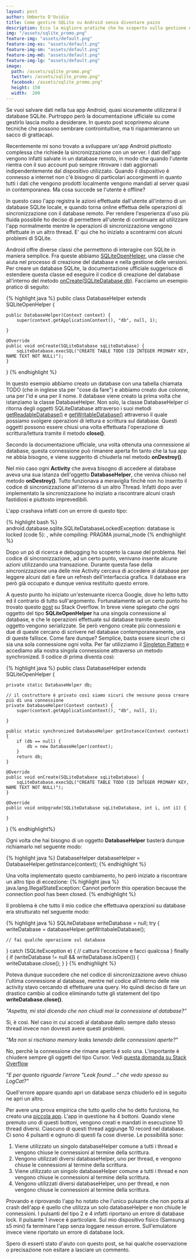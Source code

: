 ```yaml
---
layout: post
author: Umberto D'Ovidio
title: Come gestire SQLite su Android senza diventare pazzo
description: Ecco la migliore pratiche che ho scoperto sulla gestione di sqlite in Android.
img: "/assets/sqlite_promo.png"
feature-img: "assets/default.png"
feature-img-xs: "assets/default.png"
feature-img-sm: "assets/default.png"
feature-img-md: "assets/default.png"
feature-img-lg: "assets/default.png"
image:
  path: /assets/sqlite_promo.png"
  twitter: /assets/sqlite_promo.png"
  facebook: /assets/sqlite_promo.png"
  height: 150
  width:  200
---
```


Se vuoi salvare dati nella tua app Android, quasi sicuramente utilizzerai il database SQLite. Purtroppo però la documentazione ufficiale su come gestirlo lascia molto a desiderare. In questo post scopriremo alcune tecniche che possono sembrare controintuitive, ma ti risparmieranno un sacco di grattacapi.

<!-- more -->

Recentemente mi sono trovato a sviluppare un'app Android piuttosto complessa che richiede la sincronizzazione con un server. I dati dell'app vengono infatti salvate in un database remoto, in modo che quando l'utente rientra con il suo account può sempre ritrovare i dati aggiornati indipendentemente dal dispositivo utilizzato. Quando il dispositivo è connesso a internet non c'è bisogno di particolari accorgimenti in quanto tutti i dati che vengono prodotti localmente vengono mandati al server quasi in contemporanea. Ma cosa succede se l'utente è offline?

In questo caso l'app registra le azioni effettuate dall'utente all'interno di un database SQLite locale, e quando torna online effettua delle operazioni di sincronizzazione con il database remoto. Per rendere l'esperienza d'uso più fluida possibile ho deciso di permettere all'utente di continuare ad utilizzare l'app normalmente mentre le operazioni di sincronizzazione vengono effettuate in un altro thread. E' qui che ho iniziato a scontrarmi con alcuni problemi di SQLite.

Android offre diverse classi che permettono di interagire con SQLite in maniera semplice. Fra queste abbiamo [SQLiteOpenHelper](https://developer.android.com/reference/android/database/sqlite/SQLiteOpenHelper.html), una classe che aiuta nel processo di creazione del database e nella gestione delle versioni. 
Per creare un database SQLite, la documentazione ufficiale suggerisce di estendere questa classe ed eseguire il codice di creazione del database all'interno del metodo [onCreate(SQLiteDatabase db)](https://developer.android.com/reference/android/database/sqlite/SQLiteOpenHelper.html#onCreate(android.database.sqlite.SQLiteDatabase)).
Facciamo un esempio pratico di seguito:

{% highlight java %}
public class DatabaseHelper extends SQLiteOpenHelper {

    public DatabaseHelper(Context context) {
        super(context.getApplicationContext(), "db", null, 1);

    }

    @Override
    public void onCreate(SQLiteDatabase sqLiteDatabase) {
        sqLiteDatabase.execSQL("CREATE TABLE TODO (ID INTEGER PRIMARY KEY, NAME TEXT NOT NULL)");
    }
}
{% endhighlight %}

In questo esempio abbiamo creato un database con una tabella chiamata TODO (che in inglese sta per "cose da fare") e abbiamo creato due colonne, una per l'id e una per il nome.
Il database viene creato la prima volta che istanziamo la classe DatabaseHelper. Non solo, la classe DatabaseHelper ci ritorna degli oggetti SQLiteDatabase attraverso i suoi metodi [getReadableDatabase()](https://developer.android.com/reference/android/database/sqlite/SQLiteOpenHelper.html#getReadableDatabase()) e [getWritableDatabase()](https://developer.android.com/reference/android/database/sqlite/SQLiteOpenHelper.html#getWritableDatabase()) attraverso il quale possiamo svolgere operazioni di lettura e scrittura sul database. 
Questi oggetti possono essere chiusi una volta effettuata l'operazione di scrittura/lettura tramite il metodo **close()**.

Secondo la documentazione ufficiale, una volta ottenuta una connessione al database, questa connessione può rimanere aperta fin tanto che la tua app ne abbia bisogno, e viene suggerito di chiuderla nel metodo **onDestroy()**. 

Nel mio caso ogni **Activity** che aveva bisogno di accedere al database aveva una sua istanza dell'oggetto **DatabaseHelper**, che veniva chiuso nel metodo **onDestroy()**.
Tutto funzionava a meraviglia finchè non ho inserito il codice di sincronizzazione all'interno di un altro Thread. Infatti dopo aver implementato la sincronizzazione ho iniziato a riscontrare alcuni crash fastidiosi e piuttosto imprevedibili.

L'app crashava infatti con un errore di questo tipo: 

{% highlight bash %}
android.database.sqlite.SQLiteDatabaseLockedException: database is locked (code 5): , while compiling: PRAGMA journal_mode
{% endhighlight %}

Dopo un pò di ricerca e debugging ho scoperto la cause del problema. Nel codice di sincronizzazione, ad un certo punto, venivano inserite alcune azioni utilizzando una transazione. Durante questa fase della sincronizzazione una delle mie Activity cercava di accedere al database per leggere alcuni dati e fare un refresh dell'interfaccia grafica. Il database era però già occupato e dunque veniva restituito questo errore. 

A questo punto ho iniziato un'estenuante ricerca Google, dove ho letto tutto ed il contrario di tutto sull'argomento. Fortunatamente ad un certo punto ho trovato questo [post](https://stackoverflow.com/questions/2493331/what-are-the-best-practices-for-sqlite-on-android#answer-3689883) su Stack Overflow. In breve viene spiegato che ogni oggetto del tipo **SQLiteOpenHelper** ha una singola connessione al database, e che le operazioni effettuate sul database tramite questo oggetto vengono serializzate. Se però vengono create più connessioni e due di queste cercano di scrivere nel database contemporaneamente, una di queste fallisce. Come fare dunque? Semplice, basta essere sicuri che ci sia una sola connessione ogni volta. 
Per far utilizziamo il [Singleton Pattern](https://it.wikipedia.org/wiki/Singleton) e accediamo alla nostra singola connessione attraverso un metodo synchronized. Il codice di prima diventa così: 

{% highlight java %}
public class DatabaseHelper extends SQLiteOpenHelper {

    private static DatabaseHelper db;

    // il costruttore è privato così siamo sicuri che nessuno possa creare più di una connessione
    private DatabaseHelper(Context context) {
        super(context.getApplicationContext(), "db", null, 1);

    }

    public static synchronized DatabaseHelper getInstance(Context context) {
        if (db == null) {
            db = new DatabaseHelper(context);
        }
        return db;
    }

    @Override
    public void onCreate(SQLiteDatabase sqLiteDatabase) {
        sqLiteDatabase.execSQL("CREATE TABLE TODO (ID INTEGER PRIMARY KEY, NAME TEXT NOT NULL)");
    }

    @Override
    public void onUpgrade(SQLiteDatabase sqLiteDatabase, int i, int i1) {

    }
}
{% endhighlight%}

Ogni volta che hai bisogno di un oggetto **DatabaseHelper** basterà dunque richiamarlo nel seguente modo:

{% highlight java %}
DatabaseHelper databaseHelper = DatabaseHelper.getInstance(context);
{% endhighlight %}

Una volta implementato questo cambiamento, ho però iniziato a riscontrare un altro tipo di eccezione:
{% highlight java %}
java.lang.IllegalStateException: Cannot perform this operation because the connection pool has been closed.
{% endhighlight %}

Il problema è che tutto il mio codice che effettuava operazioni su database era strutturato nel seguente modo: 

{% highlight java %}
SQLiteDatabase writeDatabase = null;
try {
    writeDatabase = databaseHelper.getWritabaleDatabase();

    // fai qualche operazione sul database

} catch (SQLiteException e) {
    // cattura l'eccezione e facci qualcosa
} finally {
    if (writeDatabase != null && writeDatabase.isOpen()) {
        writeDatabase.close();
    }
}
{% endhighlight %}

Poteva dunque succedere che nel codice di sincronizzazione avevo chiuso l'ultima connessione al database, mentre nel codice all'interno delle mie activity stavo cercando di effettuare una query. Ho quindi deciso di fare un drastico cambio al codice eliminando tutte gli statement del tipo **writeDatabase.close()**. 

*"Aspetta, mi stai dicendo che non chiudi mai la connessione al database?"*

Si, è così. Nel caso in cui accedi al database dallo sempre dallo stesso thread invece non dovresti avere questi problemi. 

*"Ma non si rischiano memory leaks tenendo delle connessioni aperte?"*

No, perchè la connessione che rimane aperta è solo una. L'importante è chiudere sempre gli oggetti del tipo Cursor. Vedi [questa domanda su Stack Overflow](https://stackoverflow.com/questions/7211941/never-close-android-sqlite-connection)

*"E per quanto riguarde l'errore "Leak found ..." che vedo spesso su LogCat?"*

Quell'errore appare quando apri un database senza chiuderlo ed in seguito ne apri un altro.

Per avere una prova empirica che tutto quello che ho detto funziona, ho creato una [piccola app](https://github.com/Cyborg101/dovidioTutorials/tree/master/DatabaseLocking). L'app in questione ha 4 bottoni. Quando viene premuto uno di questi bottoni, vengono creati e mandati in esecuzione 10 thread diversi. Ciascuno di questi thread aggiunge 10 record nel database. 
Ci sono 4 pulsanti e ognuno di questi fa cose diverse. Le possibilità sono: 
1. Viene utilizzato un singolo databaseHelper comune a tutti i thread e vengono chiuse le connessioni al termine della scrittura.
2. Vengono utilizzati diversi databaseHelper, uno per thread, e vengono chiuse le connessioni al termine della scrittura.
3. Viene utilizzato un singolo databaseHelper comune a tutti i thread e non vengono chiuse le connessioni al termine della scrittura.
4. Vengono utilizzati diversi databaseHelper, uno per thread, e non vengono chiuse le connessioni al termine della scrittura.

Provando e riprovando l'app ho notato che l'unico pulsante che non porta al crash dell'app è quello che utilizza un solo databaseHelper e non chiude le connessioni. 
I pulsanti del tipo 2 e 4 infatti riportano un errore di database lock. Il pulsante 1 invece è particolare. Sul mio dispositivo fisico (Samsung s5 mini) fa terminare l'app senza loggare nessun errore. Sull'emulatore invece viene riportato un errore di database lock.

Spero di esserti stato d'aiuto con questo post, se hai qualche osservazione o precisazione non esitare a lasciare un commento.



